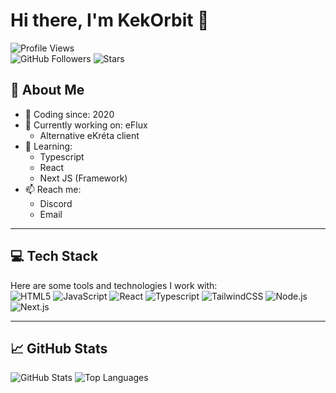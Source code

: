 # Hi there, I'm KekOrbit 👋

![Profile Views](https://komarev.com/ghpvc/?username=KekOrbit&color=blueviolet)  
![GitHub Followers](https://img.shields.io/github/followers/KekOrbit?style=social)
![Stars](https://img.shields.io/github/stars/KekOrbit?style=social)

## 🚀 About Me
- 📅 Coding since: 2020
- 🔭 Currently working on: eFlux
  - Alternative eKréta client 
- 🌱 Learning:
  - Typescript
  - React
  - Next JS (Framework)
- 📫 Reach me:
  - Discord
  - Email

---

## 💻 Tech Stack
Here are some tools and technologies I work with:  
![HTML5](https://img.shields.io/badge/-HTML5-E34F26?style=flat-square&logo=html5&logoColor=white)
![JavaScript](https://img.shields.io/badge/-JavaScript-F7DF1E?style=flat-square&logo=javascript&logoColor=black)
![React](https://img.shields.io/badge/-React-61DAFB?style=flat-square&logo=react&logoColor=black)
![Typescript](https://img.shields.io/badge/-Typescript-0047AB?style=flat-square&logo=typescript&logoColor=white)
![TailwindCSS](https://img.shields.io/badge/-TailwindCSS-38B2AC?style=flat-square&logo=tailwind-css&logoColor=white)
![Node.js](https://img.shields.io/badge/-Node.js-339933?style=flat-square&logo=node.js&logoColor=white)
![Next.js](https://img.shields.io/badge/-Next.js-000000?style=flat-square&logo=next.js&logoColor=white)

---

## 📈 GitHub Stats
<img src="https://github-readme-stats.vercel.app/api?username=YourUsername&show_icons=true&hide_title=true&hide_border=true&theme=radical" alt="GitHub Stats" />  
<img src="https://github-readme-stats.vercel.app/api/top-langs/?username=YourUsername&layout=compact&theme=radical" alt="Top Languages" />
